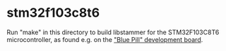 stm32f103c8t6
=============

Run "make" in this directory to build libstammer for the STM32F103C8T6
microcontroller, as found e.g. on the ["Blue Pill" development
board][bluepill].

[bluepill]: https://stm32-base.org/boards/STM32F103C8T6-Blue-Pill.html
